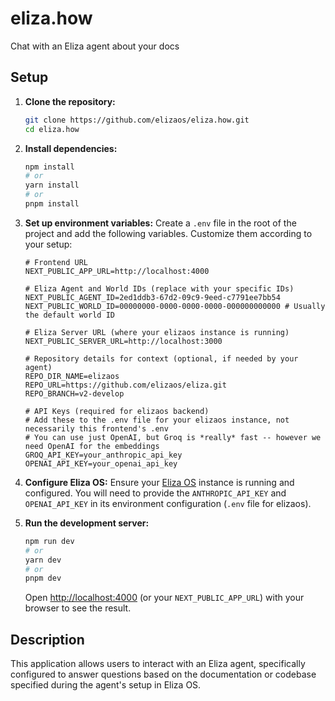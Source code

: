# eliza.how

Chat with an Eliza agent about your docs

## Setup

1.  **Clone the repository:**
    ```bash
    git clone https://github.com/elizaos/eliza.how.git
    cd eliza.how
    ```

2.  **Install dependencies:**
    ```bash
    npm install
    # or
    yarn install
    # or
    pnpm install
    ```

3.  **Set up environment variables:**
    Create a `.env` file in the root of the project and add the following variables. Customize them according to your setup:

    ```env
    # Frontend URL
    NEXT_PUBLIC_APP_URL=http://localhost:4000

    # Eliza Agent and World IDs (replace with your specific IDs)
    NEXT_PUBLIC_AGENT_ID=2ed1ddb3-67d2-09c9-9eed-c7791ee7bb54
    NEXT_PUBLIC_WORLD_ID=00000000-0000-0000-0000-000000000000 # Usually the default world ID

    # Eliza Server URL (where your elizaos instance is running)
    NEXT_PUBLIC_SERVER_URL=http://localhost:3000

    # Repository details for context (optional, if needed by your agent)
    REPO_DIR_NAME=elizaos
    REPO_URL=https://github.com/elizaos/eliza.git
    REPO_BRANCH=v2-develop

    # API Keys (required for elizaos backend)
    # Add these to the .env file for your elizaos instance, not necessarily this frontend's .env
    # You can use just OpenAI, but Groq is *really* fast -- however we need OpenAI for the embeddings
    GROQ_API_KEY=your_anthropic_api_key
    OPENAI_API_KEY=your_openai_api_key
    ```

4.  **Configure Eliza OS:**
    Ensure your [Eliza OS](https://github.com/elizaos/eliza) instance is running and configured. You will need to provide the `ANTHROPIC_API_KEY` and `OPENAI_API_KEY` in its environment configuration (`.env` file for elizaos).

5.  **Run the development server:**
    ```bash
    npm run dev
    # or
    yarn dev
    # or
    pnpm dev
    ```

    Open [http://localhost:4000](http://localhost:4000) (or your `NEXT_PUBLIC_APP_URL`) with your browser to see the result.

## Description

This application allows users to interact with an Eliza agent, specifically configured to answer questions based on the documentation or codebase specified during the agent's setup in Eliza OS.